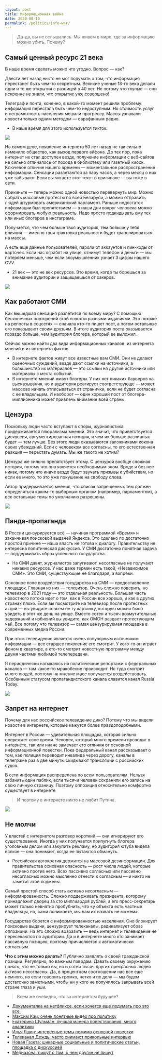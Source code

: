```yaml
---
layout: post
title: Информационная война
date: 2020-08-10
permalink: /politics/info-war/
---
```


> Да-да, вы не ослышались. Мы живем в мире, где за информацию можно убить. Почему?

## Самый ценный ресурс 21 века

В наше время сделать можно что угодно. Вопрос — как?

Двести лет назад никто не мог подумать о том, что информация перестанет быть чем-то секретным. Великие ученые 18-го века делали одни и те же открытия с разницей в 40 лет. Не потому что глупые — они искренне не знали, что открытие уже совершено!

Телеграф и почта, конечно, в какой-то момент решили проблему: информация перестала быть чем-то недоступным. Но стоимость услуг и неграмотность населения мешали прогрессу. Массы узнавали новости только одним методом — сарафанным радио.

* В наше время для этого используется тикток.

![](/images/info-war-1.gif)

На самом деле, появление интернета 50 лет назад не так сильно изменило общество, как выход первого айфона. До тех пор, пока интернет не стал доступен везде, получение информации с веб-сайтов не сильно отличалось от похода в библиотеку или газетный киоск. Ключевое отличие нашего времени — моментальное распространение информации. Сенсации разлетаются за пару часов, а через месяц о них уже забывают. Если вы читаете этот текст в оригинале — вы тоже в сети.

Прикиньте — теперь можно одной новостью перевернуть мир. Можно собрать массовые протесты по всей Беларуси, а можно отправить людей штурмовать американский парламент. Раньше недостаток информации был препятствием — в наши дни вокруг человека можно сформировать любую реальность. Надо просто подкидывать ему тех или иных блогеров в инстаграме.

Получается, что чем больше твоя аудитория, тем больше у тебя влияния — именно твоя трактовка реальности будет транслироваться на массы.

А есть еще данные пользователей, пароли от аккаунтов и пин-коды от карточек. Если нас ограбят на улице, отнимут телефон и деньги — мы потеряем меньше, чем если злоумышленник узнает 3 цифры нашего CVV.

* 21 век — это не век ресурсов. Это время, когда ты борешься за внимание аудитории и защищаешься от хакеров.

![](/images/info-war-2.jpg)

## Как работают СМИ

Как вышедшая сенсация разлетится по всему миру? С помощью бесконечных повторений этой новости разными изданиями. Это похоже на репосты в соцсетях — сначала кто-то пишет пост, а потом остальные его показывают своим друзьям. В итоге аудитория поста оказывается гораздо больше, чем аудитория блогера, который ее выложил.

Сейчас можно найти два вида информационных каналов: из интернета мнений и из интернета фактов.

* В интернете фактов живут все известные вам СМИ. Они не делают оценочных суждений, везде дают ссылки на источники, а большинство их материалов — это ссылки на другие источники или материалы с места событий.
* В интернете мнений живут блогеры. У них нет никаких барьеров на высказывания, но и аудитория реагирует соответствующе — может массово начать отписываться от странички, если не будет согласна с ее владельцем. И наоборот — один хороший пост от блогера-миллионника может привлечь внимание всей страны.

## Цензура

Поскольку люди часто вступают в споры, журналистика придерживается плюрализма мнений. Это значит, что приветствуется дискуссия, аргументированная позиция, и чем их больше различных будет — тем лучше. Без этого люди оказываются заложниками кокона своих убеждений. Если с человеком все согласны, то его естественная реакция — перестать думать. Мы же такого не хотим?

Цензура же сильно препятствует этому. С цензурой вообще сложная история, потому что она является необходимым злом. Вроде и без нее никак, потому что иначе везде будут звучать призывы к убийствам, но если ее много, то это уже покушение на свободу слова.

Автор придерживается мнения, что список запрещенных тем должен определяться каким-то выборным органом (например, парламентом), а все остальные темы по умолчанию разрешены.

![](/images/info-war-3.jpg)

## Панда-пропаганда

В России цензурируется всё — начиная программой «Время» и заканчивая поисковой выдачей Яндекса. Это сделано по достаточно простой причине — наша власть не готова к диалогу. Правительству не интересна политическая дискуссия. У СМИ достаточно понятная задача — поддерживать образ успешного государства.

* На СМИ давят, журналистов запугивают, несогласные не получают никаких ресурсов. У нас даже термин есть такой, «Независимое СМИ». Это СМИ, существующие не благодаря, а вопреки.

Основное поле воздействия государства на СМИ — предоставление площадок. Главная из них — телевизор. Очень сложно поверить, но телевизор в 2021 году — это отдельная реальность. Большая часть новостного потока идет о том, как в России все хорошо, и как в других странах плохо. Если вы посмотрите на телевизор после протестных акций — вы увидите совсем не ту картинку, которую можно было увидеть в этот же день на улице. Вместо сотен и тысяч возмутительных задержаний и избиений вы увидите, как ОМОН раздает протестующим чай. Все потому что телевизор — самая цензурируемая площадка в современных медиа России.

При этом телевидение является очень популярным источником информации — все старшее поколение его смотрит. У кого-то он играет фоном в квартире, а кто-то смотрит новостную программу между двумя частями любимой телепередачи.

Я периодически натыкаюсь на политические репортажи с федеральных каналов — там какое-то мракобесие происходит. Но туда смотрит много людей, поэтому на мнение масс получается воздействовать. Особенным статусом пропагандистского канала славится канал Russia Today.

![](/images/info-war-4.jpg)

## Запрет на интернет

Почему для нас российское телевидение дико? Потому что мы видели новости в интернете, которые кажутся более правдоподобными.

Интернет­ в России — удивительная площадка, которая сильно опережает свое время. Человек, который много времени проводит в интернете, так или иначе замечает его отличия от основной информационной повестки. Пока федеральный канал рассказывает о том, как полиция переводит инвалида через дорогу, каналы в телеграме раз в две минуты скидывают трансляции с российских судов.

В сети информация распределена по всем пользователям. Нельзя забанить один паблик, если тысячи человек сохранили его запись на свою личную страницу. Поэтому оппозиция относительно комфортно существует в интернете. 

>И поэтому в интернете никто не любит Путина.

![](/images/info-war-5.jpg)

## Не молчи

У властей с интернетом разговор короткий — они игнорируют его существование. Иногда у них получается припугнуть блогера уголовным делом или закупить рекламу, но аудитория ютуба видела всякое — она понимает, когда ее пытаются обмануть.

* Российская автократия держится на массовой дезинформации. Для правительства основная опасность — рост числа людей, которые активно против него. Всех пассивно согласных или пассивно несогласных можно мысленно отнести к согласным — и никто не заметит этой подмены.

Самый простой способ стать активно несогласным — информированность. Сложно поддерживать президента, которому принадлежит дворец за сто миллиардов рублей, а его пресс-секретарь может только невнятно пробубнить, что «у объекта есть частные владельцы, но, сами понимаете, мы вам их назвать не можем».

Государство борется с информированностью населения. Оно блокирует поисковые выдачи, цензурирует телеканалы, радикализует образ оппозиции. На это сложно возразить — ведь интернет и телевидение не пересекаются по аудитории. Да и в интернете много кто занимает пассивную позицию, поэтому причисляется к автоматически согласным.

**Что с этим можно делать?** Публично заявлять о своей гражданской позиции. Регулярно, по важным поводам. Давать своему окружению понять, что не только вы, но и сотни тысяч других прекрасных людей активно несогласны. Да, в процентном соотношении нас все еще немного, но если говорить громко, четко и по делу — мы будем достаточно заметными, чтобы ни у кого не получилось закрывать всей стране глаза и уши.

> Всем же очевидно, что за интернетом будущее?

* [Документалка на нетфликсе, если хочется еще подумать про это все.](https://www.netflix.com/ru/title/81254224)
* [Максим Кац: очень понятные видео про политику](https://www.youtube.com/c/maxkatz1)
* [Екатерина Шульман: лучшая манера повествования, много аналитики](https://www.youtube.com/channel/UCL1rJ0ROIw9V1qFeIN0ZTZQ)
* [Илья Яшин: интересные темы помимо основной повестки](https://www.youtube.com/c/%D0%98%D0%BB%D1%8C%D1%8F%D0%AF%D1%88%D0%B8%D0%BD%D0%9A%D0%B0%D0%BD%D0%B4%D0%B8%D0%B4%D0%B0%D1%82%D0%B2%D0%BC%D1%8D%D1%80%D1%8B%D0%9C%D0%BE%D1%81%D0%BA%D0%B2%D1%8B)
* [Телеканал Дождь: часто снимают прикольные интервью](https://www.youtube.com/c/tvrain)
* [Новая Газета: шикарные социальные и политические статьи, площадка с дискуссией](https://novayagazeta.ru/)
* [Медиазона: пишут о том, о чем другие не пишут](https://zona.media/)